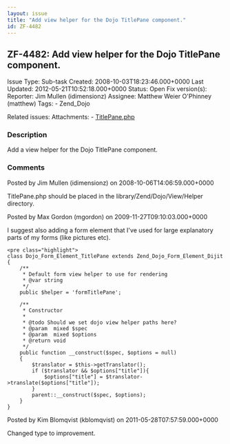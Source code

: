 ```yaml
---
layout: issue
title: "Add view helper for the Dojo TitlePane component."
id: ZF-4482
---
```


ZF-4482: Add view helper for the Dojo TitlePane component.
----------------------------------------------------------

 Issue Type: Sub-task Created: 2008-10-03T18:23:46.000+0000 Last Updated: 2012-05-21T10:52:18.000+0000 Status: Open Fix version(s): 
 Reporter:  Jim Mullen (idimensionz)  Assignee:  Matthew Weier O'Phinney (matthew)  Tags: - Zend\_Dojo
 
 Related issues: 
 Attachments: - [TitlePane.php](/issues/secure/attachment/11563/TitlePane.php)
 
### Description

Add a view helper for the Dojo TitlePane component.

 

 

### Comments

Posted by Jim Mullen (idimensionz) on 2008-10-06T14:06:59.000+0000

TitlePane.php should be placed in the library/Zend/Dojo/View/Helper directory.

 

 

Posted by Max Gordon (mgordon) on 2009-11-27T09:10:03.000+0000

I suggest also adding a form element that I've used for large explanatory parts of my forms (like pictures etc).

 
    <pre class="highlight">
    class Dojo_Form_Element_TitlePane extends Zend_Dojo_Form_Element_Dijit 
    { 
        /**
         * Default form view helper to use for rendering
         * @var string
         */ 
        public $helper = 'formTitlePane'; 
        
        /**
         * Constructor
         * 
         * @todo Should we set dojo view helper paths here?
         * @param  mixed $spec 
         * @param  mixed $options 
         * @return void
         */
        public function __construct($spec, $options = null)
        {
            $translator = $this->getTranslator();
            if ($translator && $options["title"]){
                $options["title"] = $translator->translate($options["title"]);
            }
            parent::__construct($spec, $options);
        }
    } 


 

 

Posted by Kim Blomqvist (kblomqvist) on 2011-05-28T07:57:59.000+0000

Changed type to improvement.

 

 